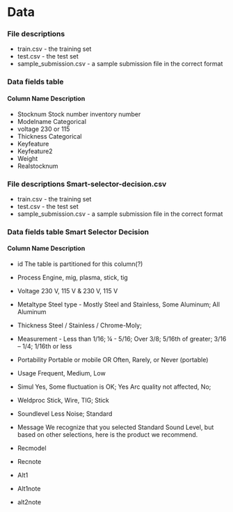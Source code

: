 # Data

### File descriptions
* train.csv - the training set
* test.csv - the test set
* sample_submission.csv - a sample submission file in the correct format
### Data fields table
#### Column Name	Description
- Stocknum	Stock number  inventory number
- Modelname	Categorical
- voltage	230 or 115
- Thickness	Categorical
- Keyfeature
- Keyfeature2
- Weight
- Realstocknum


### File descriptions Smart-selector-decision.csv
* train.csv - the training set
* test.csv - the test set
* sample_submission.csv - a sample submission file in the correct format

### Data fields table Smart Selector Decision
#### Column Name	Description
- id	The table is partitioned for this column(?)
- Process	Engine, mig, plasma, stick, tig
- Voltage	230 V, 115 V & 230 V, 115 V
- Metaltype	Steel type - Mostly Steel and Stainless, Some Aluminum; All Aluminum

- Thickness	Steel / Stainless / Chrome-Moly;
- Measurement - Less than 1/16; ¼ - 5/16; Over 3/8; 5/16th of greater; 3/16 – 1/4; 1/16th or less
- Portability	Portable or mobile   OR Often, Rarely, or Never (portable)
- Usage	Frequent, Medium, Low
- Simul	Yes, Some fluctuation is OK; Yes Arc quality not affected, No;
- Weldproc	Stick, Wire, TIG; Stick
- Soundlevel	Less Noise; Standard
- Message	We recognize that you selected Standard Sound Level, but based on other selections, here is the product we recommend.


- Recmodel
- Recnote
- Alt1
- Alt1note
- alt2note

